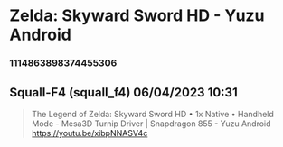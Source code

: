 # Zelda: Skyward Sword HD - Yuzu Android
### 1114863898374455306
## Squall-F4 (squall_f4) 06/04/2023 10:31 

> The Legend of Zelda: Skyward Sword HD • 1x Native • Handheld Mode - Mesa3D Turnip Driver | Snapdragon 855 - Yuzu Android
> https://youtu.be/xibpNNASV4c

